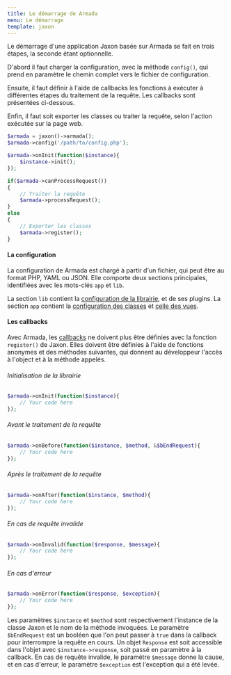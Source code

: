 ```yaml
---
title: Le démarrage de Armada
menu: Le démarrage
template: jaxon
---
```


Le démarrage d'une application Jaxon basée sur Armada se fait en trois étapes, la seconde étant optionnelle.

D'abord il faut charger la configuration, avec la méthode `config()`, qui prend en paramètre le chemin complet vers le fichier de configuration.

Ensuite, il faut définir à l'aide de callbacks les fonctions à exécuter à différentes étapes du traitement de la requête.
Les callbacks sont présentées ci-dessous.

Enfin, il faut soit exporter les classes ou traiter la requête, selon l'action exécutée sur la page web.  

```php
$armada = jaxon()->armada();
$armada->config('/path/to/config.php');

$armada->onInit(function($instance){
    $instance->init();
});

if($armada->canProcessRequest())
{
    // Traiter la requête
    $armada->processRequest();
}
else
{
    // Exporter les classes
    $armada->register();
}
```

#### La configuration

La configuration de Armada est chargé à partir d'un fichier, qui peut être au format PHP, YAML ou JSON.
Elle comporte deux sections principales, identifiées avec les mots-clés `app` et `lib`.

La section `lib` contient la [configuration de la librairie](/docs/usage/configuration), et de ses plugins.
La section `app` contient la [configuration des classes](/docs/armada/classes) et [celle des vues](/docs/armada/views).

#### Les callbacks

Avec Armada, les [callbacks](/docs/responses/callbacks) ne doivent plus être définies avec la fonction `register()` de Jaxon.
Elles doivent être définies à l'aide de fonctions anonymes et des méthodes suivantes, qui donnent au développeur l'accès à l'object et à la méthode appelés.

###### Initialisation de la librairie

```php
$armada->onInit(function($instance){
    // Your code here
});
```

###### Avant le traitement de la requête

```php
$armada->onBefore(function($instance, $method, &$bEndRequest){
    // Your code here
});
```

###### Après le traitement de la requête

```php
$armada->onAfter(function($instance, $method){
    // Your code here
});
```

###### En cas de requête invalide

```php
$armada->onInvalid(function($response, $message){
    // Your code here
});
```

###### En cas d'erreur

```php
$armada->onError(function($response, $exception){
    // Your code here
});
```

Les paramètres `$instance` et `$method` sont respectivement l'instance de la classe Jaxon et le nom de la méthode invoquées.
Le paramètre `$bEndRequest` est un booléen que l'on peut passer à `true` dans la callback pour interrompre la requête en cours.
Un objet `Response` est soit accessible dans l'objet avec `$instance->response`, soit passé en paramètre à la callback.
En cas de requête invalide, le paramètre `$message` donne la cause, et en cas d'erreur, le paramètre `$exception` est l'exception qui a été levée.
